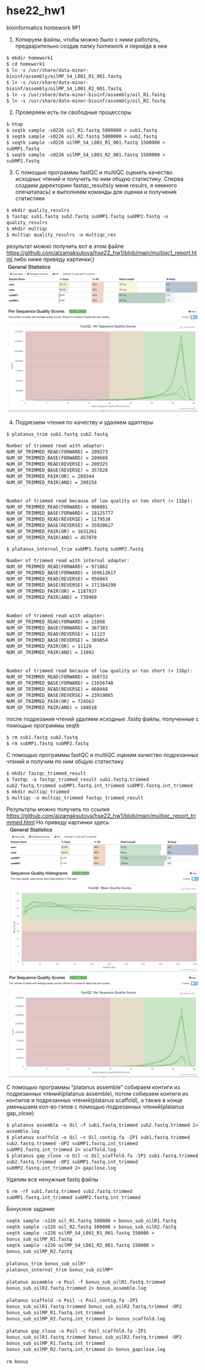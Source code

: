 # hse22_hw1
bioinformatics homework №1

1. Копируем файлы, чтобы можно было с ними работать, предварительно создав папку homework и перейдя в нее
```
$ mkdir homework1
$ cd homework1
$ ln -s /usr/share/data-minor-bioinf/assembly/oilMP_S4_L001_R1_001.fastq
$ ln -s /usr/share/data-minor-bioinf/assembly/oilMP_S4_L001_R2_001.fastq
$ ln -s /usr/share/data-minor-bioinf/assembly/oil_R1.fastq
$ ln -s /usr/share/data-minor-bioinf/assembly/oil_R2.fastq
```
2. Проверяем есть ли свободные процессоры
```
$ htop
$ seqtk sample -s0226 oil_R1.fastq 5000000 > sub1.fastq
$ seqtk sample -s0226 oil_R2.fastq 5000000 > sub2.fastq
$ seqtk sample -s0226 oilMP_S4_L001_R1_001.fastq 1500000 > subMP1.fastq
$ seqtk sample -s0226 oilMP_S4_L001_R2_001.fastq 1500000 > subMP2.fastq
```
3. С помощью программы fastQC и multiQC оценить качество исходных чтений и получить по ним общую статистику. Сперва создаем директорию fastqc_results(у меня resulrs, я немного опечаталась) и выполняем команды для оценки и получения статистики

```
$ mkdir quality_resulrs
$ fastqc sub1.fastq sub2.fastq subMP1.fastq subMP2.fastq -o quality_resulrs
$ mkdir multiqc
$ multiqc quality_resulrs -o multiqc_res
```

результат можно получить вот в этом файле https://github.com/aizamaksutova/hse22_hw1/blob/main/multiqc1_report.html
либо ниже приведу картинки;)
![multiqc_report](/images/stats.png)
![multiqc_report1](/images/stats1.png)

4. Подрезаем чтения по качеству и удаляем адаптеры
```
$ platanus_trim sub1.fastq sub2.fastq
```
```
Number of trimmed read with adapter: 
NUM_OF_TRIMMED_READ(FORWARD) = 209273
NUM_OF_TRIMMED_BASE(FORWARD) = 209689
NUM_OF_TRIMMED_READ(REVERSE) = 209325
NUM_OF_TRIMMED_BASE(REVERSE) = 357828
NUM_OF_TRIMMED_PAIR(OR) = 209344
NUM_OF_TRIMMED_PAIR(AND) = 209254


Number of trimmed read because of low quality or too short (< 11bp): 
NUM_OF_TRIMMED_READ(FORWARD) = 908801
NUM_OF_TRIMMED_BASE(FORWARD) = 18125777
NUM_OF_TRIMMED_READ(REVERSE) = 1179538
NUM_OF_TRIMMED_BASE(REVERSE) = 35920617
NUM_OF_TRIMMED_PAIR(OR) = 1631261
NUM_OF_TRIMMED_PAIR(AND) = 457078
```
```
$ platanus_internal_trim subMP1.fastq subMP2.fastq
```
```
Number of trimmed read with internal adapter: 
NUM_OF_TRIMMED_READ(FORWARD) = 971862
NUM_OF_TRIMMED_BASE(FORWARD) = 169612617
NUM_OF_TRIMMED_READ(REVERSE) = 956043
NUM_OF_TRIMMED_BASE(REVERSE) = 171384290
NUM_OF_TRIMMED_PAIR(OR) = 1187937
NUM_OF_TRIMMED_PAIR(AND) = 739968


Number of trimmed read with adapter: 
NUM_OF_TRIMMED_READ(FORWARD) = 11098
NUM_OF_TRIMMED_BASE(FORWARD) = 367383
NUM_OF_TRIMMED_READ(REVERSE) = 11123
NUM_OF_TRIMMED_BASE(REVERSE) = 389054
NUM_OF_TRIMMED_PAIR(OR) = 11129
NUM_OF_TRIMMED_PAIR(AND) = 11092


Number of trimmed read because of low quality or too short (< 11bp): 
NUM_OF_TRIMMED_READ(FORWARD) = 360733
NUM_OF_TRIMMED_BASE(FORWARD) = 11656748
NUM_OF_TRIMMED_READ(REVERSE) = 468448
NUM_OF_TRIMMED_BASE(REVERSE) = 23919065
NUM_OF_TRIMMED_PAIR(OR) = 724563
NUM_OF_TRIMMED_PAIR(AND) = 104618

```
после подрезания чтений удаляем исходные .fastq файлы, полученные с помощью программы seqtk
```
$ rm sub1.fastq sub2.fastq
$ rm subMP1.fastq subMP2.fastq
```
С помощью программы fastQC и multiQC оценим качество подрезанных чтений и получим по ним общую статистику
```
$ mkdir fastqc_trimmed_result                        
$ fastqc -o fastqc_trimmed_result sub1.fastq.trimmed sub2.fastq.trimmed subMP1.fastq.int_trimmed subMP2.fastq.int_trimmed
$ mkdir multiqc_trimmed
$ multiqc -o multiqc_trimmed fastqc_trimmed_result

```
Результаты можно получить по ссылке https://github.com/aizamaksutova/hse22_hw1/blob/main/multiqc_report_trimmed.html
Но приведу картинки здесь
![m1](/images/stat1.png)
![m2](/images/stat2.png)
![m3](/images/stat3.png)

С помощью программы “platanus assemble” собираем контиги из подрезанных чтений(platanus assemble), потом собираем контиги из контигов и подрезанных чтений(platanus scaffold), а также в конце уменьшаем кол-во гэпов с помощью подрезанных чтений(platanus gap_close)
```
$ platanus assemble –o Oil –f sub1.fastq.trimmed sub2.fastq.trimmed 2> assemble.log
$ platanus scaffold –o Oil –c Oil_contig.fa -IP1 sub1.fastq.trimmed sub2.fastq.trimmed -OP2 subMP1.fastq.int_trimmed subMP2.fastq.int_trimmed 2> scaffold.log
$ platanus gap_close –o Oil –c Oil_scaffold.fa -IP1 sub1.fastq.trimmed sub2.fastq.trimmed -OP2 subMP1.fastq.int_trimmed subMP2.fastq.int_trimmed 2> gapclose.log

```
Удалим все ненужные fastq файлы
```
$ rm -rf sub1.fastq.trimmed sub2.fastq.trimmed subMP1.fastq.int_trimmed subMP2.fastq.int_trimmed
```


Бонусное задание
```
seqtk sample -s226 oil_R1.fastq 500000 > bonus_sub_oilR1.fastq
seqtk sample -s226 oil_R2.fastq 500000 > bonus_sub_oilR2.fastq
seqtk sample -s226 oilMP_S4_L001_R1_001.fastq 150000 > bonus_sub_oilMP_R1.fastq
seqtk sample -s226 oilMP_S4_L001_R2_001.fastq 150000 > bonus_sub_oilMP_R2.fastq

platanus_trim bonus_sub_oilR*
platanus_internal_trim bonus_sub_oilMP*

platanus assemble -o Poil -f bonus_sub_oilR1.fastq.trimmed bonus_sub_oilR2.fastq.trimmed 2> bonus_assemble.log

platanus scaffold -o Poil -c Poil_contig.fa -IP1 bonus_sub_oilR1.fastq.trimmed bonus_sub_oilR2.fastq.trimmed -OP2 bonus_sub_oilMP_R1.fastq.int_trimmed bonus_sub_oilMP_R2.fastq.int_trimmed 2> bonus_scaffold.log

platanus gap_close -o Poil -c Poil_scaffold.fa -IP1 bonus_sub_oilR1.fastq.trimmed bonus_sub_oilR2.fastq.trimmed -OP2 bonus_sub_oilMP_R1.fastq.int_trimmed bonus_sub_oilMP_R2.fastq.int_trimmed 2> bonus_gapclose.log

rm bonus
```
